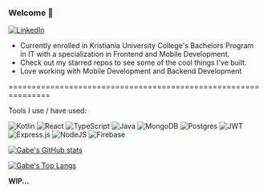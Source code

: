 ### Welcome 👋

[![LinkedIn](https://img.shields.io/badge/linkedin-%230077B5.svg?style=for-the-badge&logo=linkedin&logoColor=white)](https://www.linkedin.com/in/gabriel-ogard/)

- Currently enrolled in Kristiania University College's Bachelors Program in IT with a specialization in Frontend and Mobile Development.
- Check out my starred repos to see some of the cool things I've built.  
- Love working with Mobile Development and Backend Development

===============================================================

Tools I use / have used:

![Kotlin](https://img.shields.io/badge/kotlin-%230095D5.svg?style=for-the-badge&logo=kotlin&logoColor=white)
![React](https://img.shields.io/badge/react-%2320232a.svg?style=for-the-badge&logo=react&logoColor=%2361DAFB)
![TypeScript](https://img.shields.io/badge/typescript-%23007ACC.svg?style=for-the-badge&logo=typescript&logoColor=white)
![Java](https://img.shields.io/badge/java-%23ED8B00.svg?style=for-the-badge&logo=java&logoColor=white)
![MongoDB](https://img.shields.io/badge/MongoDB-%234ea94b.svg?style=for-the-badge&logo=mongodb&logoColor=white)
![Postgres](https://img.shields.io/badge/postgres-%23316192.svg?style=for-the-badge&logo=postgresql&logoColor=white)
![JWT](https://img.shields.io/badge/JWT-black?style=for-the-badge&logo=JSON%20web%20tokens)
![Express.js](https://img.shields.io/badge/express.js-%23404d59.svg?style=for-the-badge&logo=express&logoColor=%2361DAFB)
![NodeJS](https://img.shields.io/badge/node.js-6DA55F?style=for-the-badge&logo=node.js&logoColor=white)
![Firebase](https://img.shields.io/badge/firebase-%23039BE5.svg?style=for-the-badge&logo=firebase)

[![Gabe's GitHub stats](https://github-readme-stats.vercel.app/api?username=gabeogard)](https://github.com/gabeogard/github-readme-stats)

[![Gabe's Top Langs](https://github-readme-stats.vercel.app/api/top-langs/?username=gabeogard&layout=compact)](https://github.com/gabeogard)

**WIP...**
